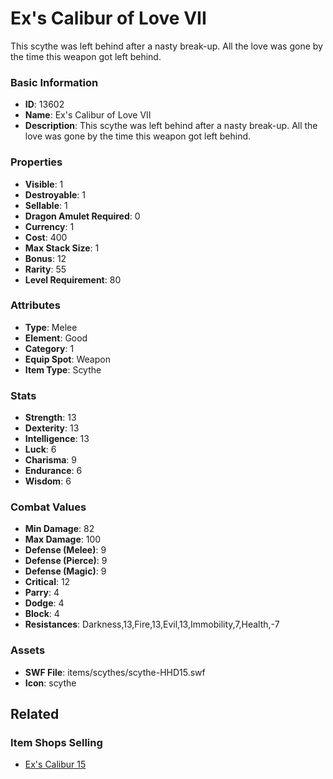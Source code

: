# Ex's Calibur of Love VII

This scythe was left behind after a nasty break-up. All the love was gone by the time this weapon got left behind.

### Basic Information

- **ID**: 13602
- **Name**: Ex&#039;s Calibur of Love VII
- **Description**: This scythe was left behind after a nasty break-up. All the love was gone by the time this weapon got left behind.

### Properties

- **Visible**: 1
- **Destroyable**: 1
- **Sellable**: 1
- **Dragon Amulet Required**: 0
- **Currency**: 1
- **Cost**: 400
- **Max Stack Size**: 1
- **Bonus**: 12
- **Rarity**: 55
- **Level Requirement**: 80

### Attributes

- **Type**: Melee
- **Element**: Good
- **Category**: 1
- **Equip Spot**: Weapon
- **Item Type**: Scythe

### Stats

- **Strength**: 13
- **Dexterity**: 13
- **Intelligence**: 13
- **Luck**: 6
- **Charisma**: 9
- **Endurance**: 6
- **Wisdom**: 6

### Combat Values

- **Min Damage**: 82
- **Max Damage**: 100
- **Defense (Melee)**: 9
- **Defense (Pierce)**: 9
- **Defense (Magic)**: 9
- **Critical**: 12
- **Parry**: 4
- **Dodge**: 4
- **Block**: 4
- **Resistances**: Darkness,13,Fire,13,Evil,13,Immobility,7,Health,-7

### Assets

- **SWF File**: items/scythes/scythe-HHD15.swf
- **Icon**: scythe

## Related

### Item Shops Selling

- [Ex's Calibur 15](../item-shops/429-ex-s-calibur-15.md)

